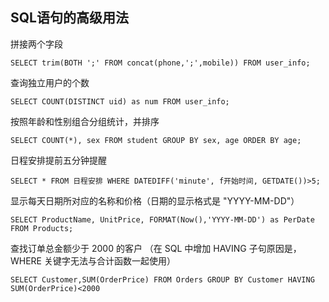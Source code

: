 ## SQL语句的高级用法

拼接两个字段
```
SELECT trim(BOTH ';' FROM concat(phone,';',mobile)) FROM user_info;
```

查询独立用户的个数
```
SELECT COUNT(DISTINCT uid) as num FROM user_info;
```

按照年龄和性别组合分组统计，并排序
```
SELECT COUNT(*), sex FROM student GROUP BY sex, age ORDER BY age;
```

日程安排提前五分钟提醒
```
SELECT * FROM 日程安排 WHERE DATEDIFF('minute', f开始时间, GETDATE())>5;
```

显示每天日期所对应的名称和价格（日期的显示格式是 "YYYY-MM-DD"）
```
SELECT ProductName, UnitPrice, FORMAT(Now(),'YYYY-MM-DD') as PerDate FROM Products;
```

查找订单总金额少于 2000 的客户
（在 SQL 中增加 HAVING 子句原因是，WHERE 关键字无法与合计函数一起使用）
```
SELECT Customer,SUM(OrderPrice) FROM Orders GROUP BY Customer HAVING SUM(OrderPrice)<2000
```